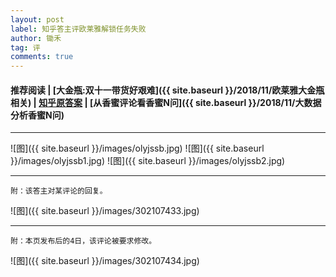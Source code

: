 ```yaml
---
layout: post
label: 知乎答主评欧莱雅解锁任务失败
author: 锄禾
tag: 评
comments: true
---
```


#### 推荐阅读 | [大金瓶:双十一带货好艰难]({{ site.baseurl }}/2018/11/欧莱雅大金瓶相关) | [知乎原答案](https://www.zhihu.com/question/300320084/answer/520677091) | [从香蜜评论看香蜜N问]({{ site.baseurl }}/2018/11/大数据分析香蜜N问)

---
![图]({{ site.baseurl }}/images/olyjssb.jpg)
![图]({{ site.baseurl }}/images/olyjssb1.jpg)
![图]({{ site.baseurl }}/images/olyjssb2.jpg)

---

    附：该答主对某评论的回复。

![图]({{ site.baseurl }}/images/302107433.jpg)

---

    附：本页发布后的4日，该评论被要求修改。

![图]({{ site.baseurl }}/images/302107434.jpg)

